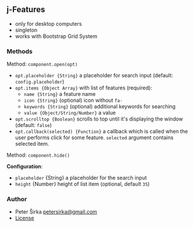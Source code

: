 ## j-Features

- only for desktop computers
- singleton
- works with Bootstrap Grid System

### Methods

Method: `component.open(opt)`

- `opt.placeholder {String}` a placeholder for search input (default: `config.placeholder`)
- `opt.items {Object Array}` with list of features (required):
    - `name {String}` a feature name
    - `icon {String}` (optional) icon without `fa-`
    - `keywords {String}` (optional) additional keywords for searching
    - `value {Object/String/Number}` a value
- `opt.scrolltop {Boolean}` scrolls to top until it's displaying the window (default: `false`)
- `opt.callback(selected) {Function}` a callback which is called when the user performs click for some feature. `selected` argument contains selected item.

Method: `component.hide()`

__Configuration__:

- `placeholder` {String} a placeholder for the search input
- `height` {Number} height of list item (optional, default `35`)

### Author

- Peter Širka <petersirka@gmail.com>
- [License](https://www.totaljs.com/license/)